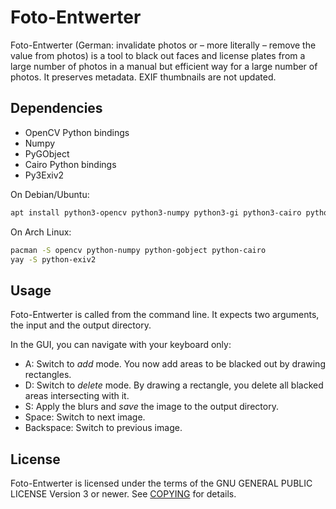 # Foto-Entwerter

Foto-Entwerter (German: invalidate photos or – more literally – remove the value from photos)
is a tool to black out faces and license plates from a large number of photos in a
manual but efficient way for a large number of photos. It preserves metadata.
EXIF thumbnails are not updated.

## Dependencies

* OpenCV Python bindings
* Numpy
* PyGObject
* Cairo Python bindings
* Py3Exiv2

On Debian/Ubuntu:

```sh
apt install python3-opencv python3-numpy python3-gi python3-cairo python3-py3exiv2
```

On Arch Linux:

```sh
pacman -S opencv python-numpy python-gobject python-cairo
yay -S python-exiv2
```

## Usage

Foto-Entwerter is called from the command line. It expects two arguments, the input and the output directory.

In the GUI, you can navigate with your keyboard only:

* A: Switch to *add* mode. You now add areas to be blacked out by drawing rectangles.
* D: Switch to *delete* mode. By drawing a rectangle, you delete all blacked areas intersecting with it.
* S: Apply the blurs and *save* the image to the output directory.
* Space: Switch to next image.
* Backspace: Switch to previous image.

## License

Foto-Entwerter is licensed under the terms of the GNU GENERAL PUBLIC LICENSE Version 3 or newer.
See [COPYING](COPYING) for details.
